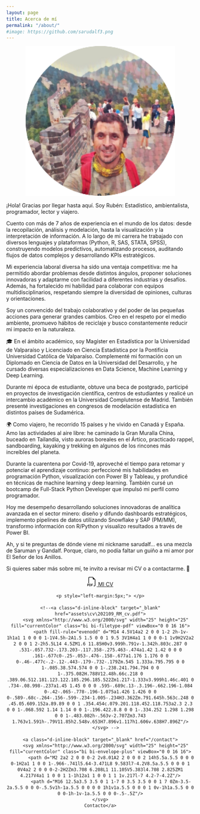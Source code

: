 ```yaml
---
layout: page
title: Acerca de mí
permalink: "/about/"
#image: https://github.com/sarudalf3.png
---
```


<div class="avatar self" style="text-align: center;">
    <img src="/assets/images/about_me.png"  style="width: 400px;"/>
</div>

¡Hola! Gracias por llegar hasta aquí.
Soy Rubén: Estadístico, ambientalista, programador, lector y viajero.

Cuento con más de 7 años de experiencia en el mundo de los datos: desde la recopilación, análisis y modelación, hasta la visualización y la interpretación de información.
A lo largo de mi carrera he trabajado con diversos lenguajes y plataformas (Python, R, SAS, STATA, SPSS), construyendo modelos predictivos, automatizando procesos, auditando flujos de datos complejos y desarrollando KPIs estratégicos.

Mi experiencia laboral diversa ha sido una ventaja competitiva: me ha permitido abordar problemas desde distintos ángulos, proponer soluciones innovadoras y adaptarme con facilidad a diferentes industrias y desafíos.
Además, ha fortalecido mi habilidad para colaborar con equipos multidisciplinarios, respetando siempre la diversidad de opiniones, culturas y orientaciones.

Soy un convencido del trabajo colaborativo y del poder de las pequeñas acciones para generar grandes cambios. Creo en el respeto por el medio ambiente, promuevo hábitos de reciclaje y busco constantemente reducir mi impacto en la naturaleza.

🎓 En el ámbito académico, soy Magíster en Estadística por la Universidad de Valparaíso y Licenciado en Ciencia Estadística por la Pontificia Universidad Católica de Valparaíso.
Complementé mi formación con un Diplomado en Ciencia de Datos en la Universidad del Desarrollo, y he cursado diversas especializaciones en Data Science, Machine Learning y Deep Learning.

Durante mi época de estudiante, obtuve una beca de postgrado, participé en proyectos de investigación científica, centros de estudiantes y realicé un intercambio académico en la Universidad Complutense de Madrid. También presenté investigaciones en congresos de modelación estadística en distintos países de Sudamérica.

🌍 Como viajero, he recorrido 15 países y he vivido en Canadá y España.
Amo las actividades al aire libre: he caminado la Gran Muralla China, buceado en Tailandia, visto auroras boreales en el Ártico, practicado rappel, sandboarding, kayaking y trekking en algunos de los rincones más increíbles del planeta.

Durante la cuarentena por Covid-19, aproveché el tiempo para retomar y potenciar el aprendizaje continuo: perfeccioné mis habilidades en programación Python, visualización con Power BI y Tableau, y profundicé en técnicas de machine learning y deep learning. También cursé un bootcamp de Full-Stack Python Developer que impulsó mi perfil como programador.

Hoy me desempeño desarrollando soluciones innovadoras de analítica avanzada en el sector minero: diseño y difundo dashboards estratégicos, implemento pipelines de datos utilizando Snowflake y SAP (PM/MM), transformo información con R/Python y visualizo resultados a través de Power BI.

Ah, y si te preguntas de dónde viene mi nickname sarudalf... es una mezcla de Saruman y Gandalf.
Porque, claro, no podía faltar un guiño a mi amor por El Señor de los Anillos.

Si quieres saber más sobre mí, te invito a revisar mi CV o a contactarme. 🚀

<center>
    <a class="d-inline-block" target="_blank" href="/assets/cv/Resume_Ruben_Miranda.pdf">
        <svg xmlns="http://www.w3.org/2000/svg" width="25" height="25" fill="currentColor" class="bi bi-filetype-pdf" viewBox="0 0 16 16">
            <path fill-rule="evenodd" d="M14 4.5V14a2 2 0 0 1-2 2h-1v-1h1a1 1 0 0 0 1-1V4.5h-2A1.5 1.5 0 0 1 9.5 3V1H4a1 1 0 0 0-1 1v9H2V2a2 2 0 0 1 2-2h5.5L14 4.5ZM1.6 11.85H0v3.999h.791v-1.342h.803c.287 0 .531-.057.732-.173.203-.117.358-.275.463-.474a1.42 1.42 0 0 0 .161-.677c0-.25-.053-.476-.158-.677a1.176 1.176 0 0 0-.46-.477c-.2-.12-.443-.179-.732-.179Zm.545 1.333a.795.795 0 0 1-.085.38.574.574 0 0 1-.238.241.794.794 0 0 1-.375.082H.788V12.48h.66c.218 0 .389.06.512.181.123.122.185.296.185.522Zm1.217-1.333v3.999h1.46c.401 0 .734-.08.998-.237a1.45 1.45 0 0 0 .595-.689c.13-.3.196-.662.196-1.084 0-.42-.065-.778-.196-1.075a1.426 1.426 0 0 0-.589-.68c-.264-.156-.599-.234-1.005-.234H3.362Zm.791.645h.563c.248 0 .45.05.609.152a.89.89 0 0 1 .354.454c.079.201.118.452.118.753a2.3 2.3 0 0 1-.068.592 1.14 1.14 0 0 1-.196.422.8.8 0 0 1-.334.252 1.298 1.298 0 0 1-.483.082h-.563v-2.707Zm3.743 1.763v1.591h-.79V11.85h2.548v.653H7.896v1.117h1.606v.638H7.896Z"/>
        </svg> MI CV
    </a>

    <p style="left-margin:5px;"> </p>

    <!--<a class="d-inline-block" target="_blank" href="assets\cv\202109_RM_cv.pdf">
        <svg xmlns="http://www.w3.org/2000/svg" width="25" height="25" fill="currentColor" class="bi bi-filetype-pdf" viewBox="0 0 16 16">
            <path fill-rule="evenodd" d="M14 4.5V14a2 2 0 0 1-2 2h-1v-1h1a1 1 0 0 0 1-1V4.5h-2A1.5 1.5 0 0 1 9.5 3V1H4a1 1 0 0 0-1 1v9H2V2a2 2 0 0 1 2-2h5.5L14 4.5ZM1.6 11.85H0v3.999h.791v-1.342h.803c.287 0 .531-.057.732-.173.203-.117.358-.275.463-.474a1.42 1.42 0 0 0 .161-.677c0-.25-.053-.476-.158-.677a1.176 1.176 0 0 0-.46-.477c-.2-.12-.443-.179-.732-.179Zm.545 1.333a.795.795 0 0 1-.085.38.574.574 0 0 1-.238.241.794.794 0 0 1-.375.082H.788V12.48h.66c.218 0 .389.06.512.181.123.122.185.296.185.522Zm1.217-1.333v3.999h1.46c.401 0 .734-.08.998-.237a1.45 1.45 0 0 0 .595-.689c.13-.3.196-.662.196-1.084 0-.42-.065-.778-.196-1.075a1.426 1.426 0 0 0-.589-.68c-.264-.156-.599-.234-1.005-.234H3.362Zm.791.645h.563c.248 0 .45.05.609.152a.89.89 0 0 1 .354.454c.079.201.118.452.118.753a2.3 2.3 0 0 1-.068.592 1.14 1.14 0 0 1-.196.422.8.8 0 0 1-.334.252 1.298 1.298 0 0 1-.483.082h-.563v-2.707Zm3.743 1.763v1.591h-.79V11.85h2.548v.653H7.896v1.117h1.606v.638H7.896Z"/>
        </svg> -->

    <a class="d-inline-block" target="_blank" href="/contact">
        <svg xmlns="http://www.w3.org/2000/svg" width="25" height="25" fill="currentColor" class="bi bi-envelope-plus" viewBox="0 0 16 16">
            <path d="M2 2a2 2 0 0 0-2 2v8.01A2 2 0 0 0 2 14h5.5a.5.5 0 0 0 0-1H2a1 1 0 0 1-.966-.741l5.64-3.471L8 9.583l7-4.2V8.5a.5.5 0 0 0 1 0V4a2 2 0 0 0-2-2H2Zm3.708 6.208L1 11.105V5.383l4.708 2.825ZM1 4.217V4a1 1 0 0 1 1-1h12a1 1 0 0 1 1 1v.217l-7 4.2-7-4.2Z"/>
            <path d="M16 12.5a3.5 3.5 0 1 1-7 0 3.5 3.5 0 0 1 7 0Zm-3.5-2a.5.5 0 0 0-.5.5v1h-1a.5.5 0 0 0 0 1h1v1a.5.5 0 0 0 1 0v-1h1a.5.5 0 0 0 0-1h-1v-1a.5.5 0 0 0-.5-.5Z"/>
        </svg>    
    Contacto</a>
</center>